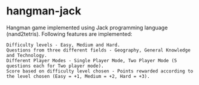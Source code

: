 # hangman-jack
Hangman game implemented using Jack programming language (nand2tetris). Following features are implemented:
```
Difficulty levels - Easy, Medium and Hard.
Questions from three different fields - Geography, General Knowledge and Technology.
Different Player Modes - Single Player Mode, Two Player Mode (5 questions each for Two player mode).
Score based on difficulty level chosen - Points rewarded according to the level chosen (Easy = +1, Medium = +2, Hard = +3).
```
